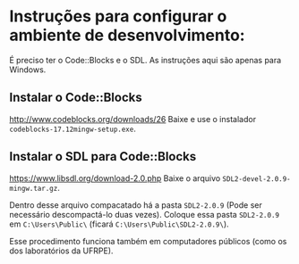 # Instruções para configurar o ambiente de desenvolvimento:
É preciso ter o Code::Blocks e o SDL. As instruções aqui são apenas para Windows.

## Instalar o Code::Blocks
http://www.codeblocks.org/downloads/26
Baixe e use o instalador `codeblocks-17.12mingw-setup.exe`.

## Instalar o SDL para Code::Blocks
https://www.libsdl.org/download-2.0.php
Baixe o arquivo `SDL2-devel-2.0.9-mingw.tar.gz`.

Dentro desse arquivo compacatado há a pasta `SDL2-2.0.9` (Pode ser necessário descompactá-lo duas vezes). Coloque essa pasta `SDL2-2.0.9` em `C:\Users\Public\` (ficará `C:\Users\Public\SDL2-2.0.9\`).

Esse procedimento funciona também em computadores públicos (como os dos laboratórios da UFRPE).